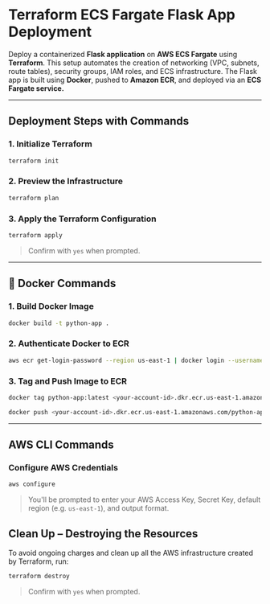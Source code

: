 # Terraform ECS Fargate Flask App Deployment
Deploy a containerized **Flask application** on **AWS ECS Fargate** using **Terraform**.
This setup automates the creation of networking (VPC, subnets, route tables), security groups, IAM roles, and ECS infrastructure.
The Flask app is built using **Docker**, pushed to **Amazon ECR**, and deployed via an **ECS Fargate service.**

---

## Deployment Steps with Commands

### 1. Initialize Terraform

```bash
terraform init
```

### 2. Preview the Infrastructure

```bash
terraform plan
```

### 3. Apply the Terraform Configuration

```bash
terraform apply
```

> Confirm with `yes` when prompted.

---

## 🐳 Docker Commands

### 1. Build Docker Image

```bash
docker build -t python-app .
```

### 2. Authenticate Docker to ECR

```bash
aws ecr get-login-password --region us-east-1 | docker login --username AWS --password-stdin <your-account-id>.dkr.ecr.us-east-1.amazonaws.com
```

### 3. Tag and Push Image to ECR

```bash
docker tag python-app:latest <your-account-id>.dkr.ecr.us-east-1.amazonaws.com/python-app:latest

docker push <your-account-id>.dkr.ecr.us-east-1.amazonaws.com/python-app:latest
```

---

##  AWS CLI Commands

### Configure AWS Credentials

```bash
aws configure
```

> You'll be prompted to enter your AWS Access Key, Secret Key, default region (e.g. `us-east-1`), and output format.


## Clean Up – Destroying the Resources

To avoid ongoing charges and clean up all the AWS infrastructure created by Terraform, run:

```bash
terraform destroy
```

> Confirm with `yes` when prompted.
